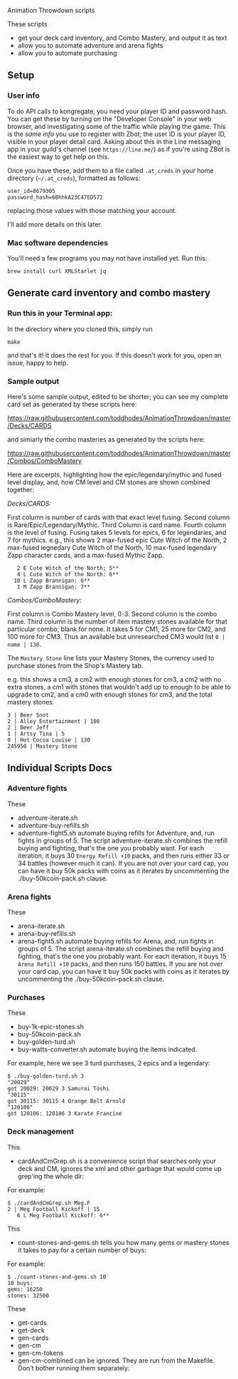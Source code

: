 
Animation Throwdown scripts


These scripts 
- get your deck card inventory, and Combo Mastery, and output it as text
- allow you to automate adventure and arena fights
- allow you to automate purchasing

## Setup

### User info

To do API calls to kongregate, you need your player ID and password hash.  You can get these
by turning on the "Developer Console" in your web browser, and investigating some of the traffic
while playing the game. This is the *same info* you use to register with Zbot; the user ID is your
player ID, visible in your player detail card.  Asking about this in the Line messaging 
app in your guild's channel (see `https://line.me/`) as if you're using ZBot is the easiest way to get help on this.

Once you have these, add them to a file called `.at_creds` in your home directory (`~/.at_creds`),
formatted as follows:

```
user_id=8679305
password_hash=6BhhkA23C47ED572
```

replacing those values with those matching your account.

I'll add more details on this later.


### Mac software dependencies

You'll need a few programs you may not have installed yet.  Run this:

```
brew install curl XMLStarlet jq
```



## Generate card inventory and combo mastery

### Run this in your Terminal app:

In the directory where you cloned this, simply run
```
make
```

and that's it!  It does the rest for you.  If this doesn't work for you, open an issue, happy to help.

### Sample output

Here's some sample output, edited to be shorter; you can see my complete card
set as generated by these scripts here:

https://raw.githubusercontent.com/toddhodes/AnimationThrowdown/master/Decks/CARDS

and simiarly the combo masteries as generated by the scripts here:

https://raw.githubusercontent.com/toddhodes/AnimationThrowdown/master/Combos/ComboMastery

Here are excerpts, highlighting how the epic/legendary/mythic and fused level display, and, 
how CM level and CM stones are shown combined together:

*Decks/CARDS:*

First column is number of cards with that exact level fusing.  Second column is Rare/Epic/Legendary/Mythic.  Third Column is card name.  Fourth column is the level of fusing.  Fusing takes 5 levels for epics, 6 for legendaries, and 7 for mythics.  e.g., this shows 
2 max-fused epic Cute Witch of the North,
2 max-fused legnedary Cute Witch of the North,
10 max-fused legendary Zapp character cards,
and a max-fused Mythic Zapp.

```
   2 E Cute Witch of the North: 5**
   4 L Cute Witch of the North: 6**
  10 L Zapp Brannigan: 6**
   1 M Zapp Brannigan: 7**
```


*Combos/ComboMastery:*

First column is Combo Mastery level, 0-3. Second column is the combo name.  Third column is the number of item mastery stones available for that particular combo, blank for none. It takes 5 for CM1, 25 more for CM2, and 100 more for CM3.  Thus an available but unresearched CM3 would list 
`0 | name | 130`.  

The `Mastery Stone` line lists your Mastery Stones, the currency used to purchase stones from the Shop's Mastery tab.

e.g. this shows a cm3, a cm2 with enough stones for cm3, a cm2 with no extra stones, a cm1 with stones that wouldn't
add up to enough to be able to upgrade to cm2, and a cm0 with enough stones for cm3, and the total mastery stones.


```
3 | Beer Snot
2 | Alley Entertainment | 100
2 | Beer Jeff
1 | Artsy Tina | 5
0 | Hot Cocoa Louise | 130
245950 | Mastery Stone
```


## Individual Scripts Docs

### Adventure fights

These 
- adventure-iterate.sh
- adventure-buy-refills.sh
- adventure-fight5.sh
automate buying refills for Adventure, and, run fights in groups of 5. The script
adventure-iterate.sh combines the refill buying and fighting, that's the one you probably want.
For each iteration, it buys 30 `Energy Refill +10` packs, and then runs either 33 or 34 battles (however much it can).
If you are not over your card cap, you can have it buy
50k packs with coins as it iterates by uncommenting the ./buy-50kcoin-pack.sh clause.


### Arena fights

These 
- arena-iterate.sh
- arena-buy-refills.sh
- arena-fight5.sh
automate buying refills for Arena, and, run fights in groups of 5. The script 
arena-iterate.sh combines the refill buying and fighting, that's the one you probably want.
For each iteration, it buys 15 `Arena Refill +10` packs, and then runs 150 battles.
If you are not over your card cap, you can have it buy
50k packs with coins as it iterates by uncommenting the ./buy-50kcoin-pack.sh clause.


### Purchases

These 
- buy-1k-epic-stones.sh
- buy-50kcoin-pack.sh
- buy-golden-turd.sh
- buy-watts-converter.sh
automate buying the items indicated.

For example, here we see 3 turd purchases, 2 epics and a legendary:
```
$ ./buy-golden-turd.sh 3
"20029"
got 20029: 20029 3 Samurai Toshi
"30115"
got 30115: 30115 4 Orange Belt Arnold
"120106"
got 120106: 120106 3 Karate Francine
```

### Deck management

This 
- cardAndCmGrep.sh
is a convenience script that searches only your deck and CM, ignores the xml and other garbage that would come up
grep'ing the whole dir:


For example:
```
$ ./cardAndCmGrep.sh Meg.F
2 | Meg Football Kickoff | 15
   6 L Meg Football Kickoff: 6**
```

This 
- count-stones-and-gems.sh
tells you how many gems or mastery stones it takes to pay for a certain number of buys:


For example:
```
$ ./count-stones-and-gems.sh 10
10 buys:
gems: 16250
stones: 32500
```

These 
-  get-cards
-  get-deck
-  gen-cards
-  gen-cm
-  gen-cm-tokens 
-  gen-cm-combined 
can be ignored.  They are run from the Makefile.  Don't bother running them separately:

